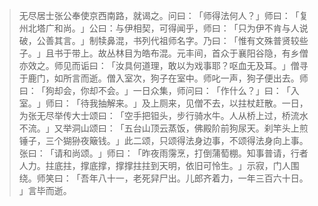 > 无尽居士张公奉使京西南路，就谒之。问曰：​「师得法何人？​」师曰：​「复州北塔广和尚。​」公曰：与伊相契，可得闻乎，师曰：​「只为伊不肯与人说破，公善其言。​」制犊鼻混，书列代祖师名字。乃曰：​「惟有文殊普贤较些子。​」且书于带上。故丛林目为皓布混。元丰间，首众于襄阳谷隐，有乡僧亦效之。师见而诟曰：​「汝具何道理，敢以为戏事耶？呕血无及耳。​」僧寻于鹿门，如所言而逝。僧入室次，狗子在室中。师叱一声，狗子便出去。师曰：​「狗却会，你却不会。​」一日众集，师问曰：​「作什么？​」曰：​「入室。​」师曰：​「待我抽解来。​」及上厕来，见僧不去，以拄杖赶散。一日，为张无尽举传大士颂曰：​「空手把钽头，步行骑水牛。人从桥上过，桥流水不流。​」又举洞山颂曰：​「五台山顶云蒸饭，佛殿阶前狗尿天。刹竿头上煎锤子，三个猢狲夜簸钱。​」此二颂，只颂得法身边事，不颂得法身向上事。张曰：​「请和尚颂。​」师曰：​「昨夜雨霶烹，打倒蒲萄棚。知事普请，行者人力。拄底拄，撑底撑，撑撑拄拄到天明，依旧可怜生。​」示寂，门人围绕。师笑曰：​「吾年八十一，老死舁尸出。儿郎齐着力，一年三百六十日。​」言毕而逝。



